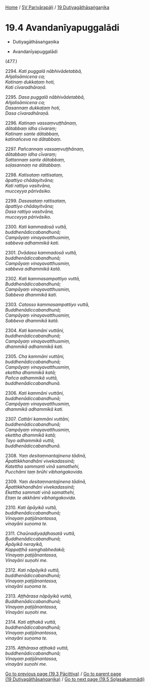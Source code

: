 
[Home](/) / [5V Parivārapāḷi](...md) / [19 Dutiyagāthāsaṅgaṇika](../5V/19.md)

# 19.4 Avandanīyapuggalādi

* Dutiyagāthāsaṅgaṇika

* Avandanīyapuggalādi

(477.)

2294\. _Kati puggalā nābhivādetabbā,_  
_Añjalisāmicena ca;_  
_Katinaṃ dukkaṭaṃ hoti,_  
_Kati cīvaradhāraṇā._  


2295\. _Dasa puggalā nābhivādetabbā,_  
_Añjalisāmicena ca;_  
_Dasannaṃ dukkaṭaṃ hoti,_  
_Dasa cīvaradhāraṇā._  


2296\. _Katinaṃ vassaṃvuṭṭhānaṃ,_  
_dātabbaṃ idha cīvaraṃ;_  
_Katinaṃ sante dātabbaṃ,_  
_katinañceva na dātabbaṃ._  


2297\. _Pañcannaṃ vassaṃvuṭṭhānaṃ,_  
_dātabbaṃ idha cīvaraṃ;_  
_Sattannaṃ sante dātabbaṃ,_  
_soḷasannaṃ na dātabbaṃ._  


2298\. _Katisataṃ rattisataṃ,_  
_āpattiyo chādayitvāna;_  
_Kati rattiyo vasitvāna,_  
_mucceyya pārivāsiko._  


2299\. _Dasasataṃ rattisataṃ,_  
_āpattiyo chādayitvāna;_  
_Dasa rattiyo vasitvāna,_  
_mucceyya pārivāsiko._  


2300\. _Kati kammadosā vuttā,_  
_buddhenādiccabandhunā;_  
_Campāyaṃ vinayavatthusmiṃ,_  
_sabbeva adhammikā kati._  


2301\. _Dvādasa kammadosā vuttā,_  
_buddhenādiccabandhunā;_  
_Campāyaṃ vinayavatthusmiṃ,_  
_sabbeva adhammikā katā._  


2302\. _Kati kammasampattiyo vuttā,_  
_Buddhenādiccabandhunā;_  
_Campāyaṃ vinayavatthusmiṃ,_  
_Sabbeva dhammikā kati._  


2303\. _Catasso kammasampattiyo vuttā,_  
_Buddhenādiccabandhunā;_  
_Campāyaṃ vinayavatthusmiṃ,_  
_Sabbeva dhammikā katā._  


2304\. _Kati kammāni vuttāni,_  
_buddhenādiccabandhunā;_  
_Campāyaṃ vinayavatthusmiṃ,_  
_dhammikā adhammikā kati._  


2305\. _Cha kammāni vuttāni,_  
_buddhenādiccabandhunā;_  
_Campāyaṃ vinayavatthusmiṃ,_  
_ekettha dhammikā katā;_  
_Pañca adhammikā vuttā,_  
_buddhenādiccabandhunā._  


2306\. _Kati kammāni vuttāni,_  
_buddhenādiccabandhunā;_  
_Campāyaṃ vinayavatthusmiṃ,_  
_dhammikā adhammikā kati._  


2307\. _Cattāri kammāni vuttāni,_  
_buddhenādiccabandhunā;_  
_Campāyaṃ vinayavatthusmiṃ,_  
_ekettha dhammikā katā;_  
_Tayo adhammikā vuttā,_  
_buddhenādiccabandhunā._  


2308\. _Yaṃ desitaṃnantajinena tādinā,_  
_Āpattikkhandhāni vivekadassinā;_  
_Katettha sammanti vinā samathehi,_  
_Pucchāmi taṃ brūhi vibhaṅgakovida._  


2309\. _Yaṃ desitaṃnantajinena tādinā,_  
_Āpattikkhandhāni vivekadassinā;_  
_Ekettha sammati vinā samathehi,_  
_Etaṃ te akkhāmi vibhaṅgakovida._  


2310\. _Kati āpāyikā vuttā,_  
_buddhenādiccabandhunā;_  
_Vinayaṃ paṭijānantassa,_  
_vinayāni suṇoma te._  


2311\. _Chaūnadiyaḍḍhasatā vuttā,_  
_Buddhenādiccabandhunā;_  
_Āpāyikā nerayikā,_  
_Kappaṭṭhā saṃghabhedakā;_  
_Vinayaṃ paṭijānantassa,_  
_Vinayāni suṇohi me._  


2312\. _Kati nāpāyikā vuttā,_  
_buddhenādiccabandhunā;_  
_Vinayaṃ paṭijānantassa,_  
_vinayāni suṇoma te._  


2313\. _Aṭṭhārasa nāpāyikā vuttā,_  
_Buddhenādiccabandhunā;_  
_Vinayaṃ paṭijānantassa,_  
_Vinayāni suṇohi me._  


2314\. _Kati aṭṭhakā vuttā,_  
_buddhenādiccabandhunā;_  
_Vinayaṃ paṭijānantassa,_  
_vinayāni suṇoma te._  


2315\. _Aṭṭhārasa aṭṭhakā vuttā,_  
_buddhenādiccabandhunā;_  
_Vinayaṃ paṭijānantassa,_  
_vinayāni suṇohi me._  


[Go to previous page (19.3 Pācittiya)](19.3.md) / [Go to parent page (19 Dutiyagāthāsaṅgaṇika)](../5V/19.md) / [Go to next page (19.5 Soḷasakammādi)](19.5.md)


